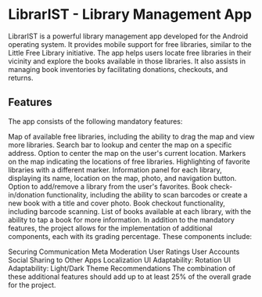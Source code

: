# LibrarIST - Library Management App

LibrarIST is a powerful library management app developed for the Android operating system. It provides mobile support for free libraries, similar to the Little Free Library initiative. The app helps users locate free libraries in their vicinity and explore the books available in those libraries. It also assists in managing book inventories by facilitating donations, checkouts, and returns.

## Features
The app consists of the following mandatory features:

Map of available free libraries, including the ability to drag the map and view more libraries.
Search bar to lookup and center the map on a specific address.
Option to center the map on the user's current location.
Markers on the map indicating the locations of free libraries.
Highlighting of favorite libraries with a different marker.
Information panel for each library, displaying its name, location on the map, photo, and navigation button.
Option to add/remove a library from the user's favorites.
Book check-in/donation functionality, including the ability to scan barcodes or create a new book with a title and cover photo.
Book checkout functionality, including barcode scanning.
List of books available at each library, with the ability to tap a book for more information.
In addition to the mandatory features, the project allows for the implementation of additional components, each with its grading percentage. These components include:

Securing Communication
Meta Moderation
User Ratings
User Accounts
Social Sharing to Other Apps
Localization
UI Adaptability: Rotation
UI Adaptability: Light/Dark Theme
Recommendations
The combination of these additional features should add up to at least 25% of the overall grade for the project.
